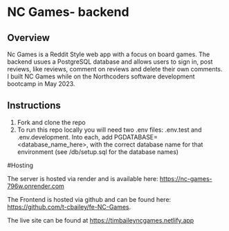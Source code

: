 # NC Games- backend
## Overview
Nc Games is a Reddit Style web app with a focus on board games. The backend usues a PostgreSQL database and allows users to sign in, post reviews, like reviews, comment on reviews and delete their own comments. I built NC Games while on the Northcoders software development bootcamp in May 2023. 


## Instructions

1. Fork and clone the repo
2. To run this repo locally you will need two .env files:
.env.test and .env.development. Into each, add PGDATABASE=<database_name_here>, with the correct database name for that environment (see /db/setup.sql for the database names)

#Hosting 

The server is hosted via render and is available here: https://nc-games-796w.onrender.com

The Frontend is hosted via github and can be found here: https://github.com/t-cbailey/fe-NC-Games.

The live site can be found at https://timbaileyncgames.netlify.app

